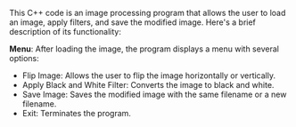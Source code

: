 This C++ code is an image processing program that allows the user to load an image, apply filters, and save the modified image. Here's a brief description of its functionality:

 **Menu**: After loading the image, the program displays a menu with several options:
   - Flip Image: Allows the user to flip the image horizontally or vertically.
   - Apply Black and White Filter: Converts the image to black and white.
   - Save Image: Saves the modified image with the same filename or a new filename.
   - Exit: Terminates the program.
